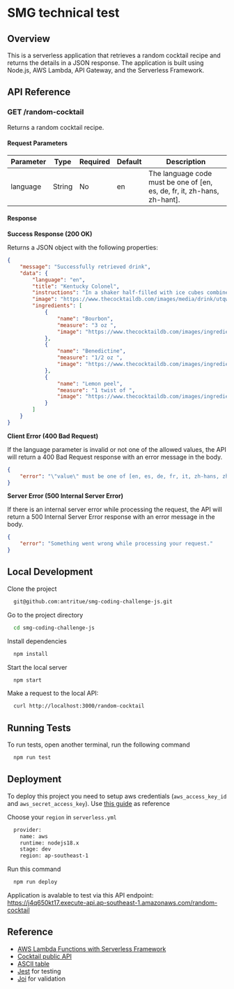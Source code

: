 # SMG technical test

## Overview

This is a serverless application that retrieves a random cocktail recipe and returns the details in a JSON response. The application is built using Node.js, AWS Lambda, API Gateway, and the Serverless Framework.

## API Reference

### GET /random-cocktail

Returns a random cocktail recipe.

#### Request Parameters

| Parameter | Type | Required | Default | Description |
| --- | --- | --- | --- | --- |
| language | String | No | en | The language code must be one of [en, es, de, fr, it, zh-hans, zh-hant]. |

#### Response

**Success Response (200 OK)**

Returns a JSON object with the following properties:

```json
{
	"message": "Successfully retrieved drink",
	"data": {
		"language": "en",
		"title": "Kentucky Colonel",
		"instructions": "In a shaker half-filled with ice cubes combine the courbon and Benedictine. Shake and strain into a cocktail glass. Garnish with the lemon twist.",
		"image": "https://www.thecocktaildb.com/images/media/drink/utqwpu1478820348.jpg",
		"ingredients": [
			{
				"name": "Bourbon",
				"measure": "3 oz ",
				"image": "https://www.thecocktaildb.com/images/ingredients/bourbon.png"
			},
			{
				"name": "Benedictine",
				"measure": "1/2 oz ",
				"image": "https://www.thecocktaildb.com/images/ingredients/benedictine.png"
			},
			{
				"name": "Lemon peel",
				"measure": "1 twist of ",
				"image": "https://www.thecocktaildb.com/images/ingredients/lemon%20peel.png"
			}
		]
	}
}

```

**Client Error (400 Bad Request)**

If the language parameter is invalid or not one of the allowed values, the API will return a 400 Bad Request response with an error message in the body.

```json
{
	"error": "\"value\" must be one of [en, es, de, fr, it, zh-hans, zh-hant]"
}
```

**Server Error (500 Internal Server Error)**

If there is an internal server error while processing the request, the API will return a 500 Internal Server Error response with an error message in the body.

```json
{
	"error": "Something went wrong while processing your request."
}
```

## Local Development

Clone the project

```bash
  git@github.com:antritue/smg-coding-challenge-js.git
```

Go to the project directory

```bash
  cd smg-coding-challenge-js
```

Install dependencies

```bash
  npm install
```

Start the local server

```bash
  npm start
```

Make a request to the local API:

```bash
  curl http://localhost:3000/random-cocktail
```

## Running Tests

To run tests, open another terminal, run the following command

```bash
  npm run test
```

## Deployment

To deploy this project you need to setup aws credentials (`aws_access_key_id` and `aws_secret_access_key`). Use [this guide](https://docs.aws.amazon.com/sdk-for-java/v1/developer-guide/setup-credentials.html) as reference

Choose your `region` in `serverless.yml`

```bash
  provider:
    name: aws
    runtime: nodejs18.x
    stage: dev
    region: ap-southeast-1
```

Run this command

```bash
  npm run deploy
```

Application is avalable to test via this API endpoint: https://j4q650kt17.execute-api.ap-southeast-1.amazonaws.com/random-cocktail

## Reference

- [AWS Lambda Functions with Serverless Framework](https://www.serverless.com/framework/docs/providers/aws/guide/functionshttps:/)
- [Cocktail public API](https://www.thecocktaildb.com/api.phphttps://https://www.thecocktaildb.com/api.ph)
- [ASCII table](https://www.rapidtables.com/code/text/ascii-table.htmlhttps:/)
- [Jest](https://jestjs.io/docs/getting-startedhttps:/) for testing
- [Joi](https://joi.dev/api/?v=17.8.3) for validation
